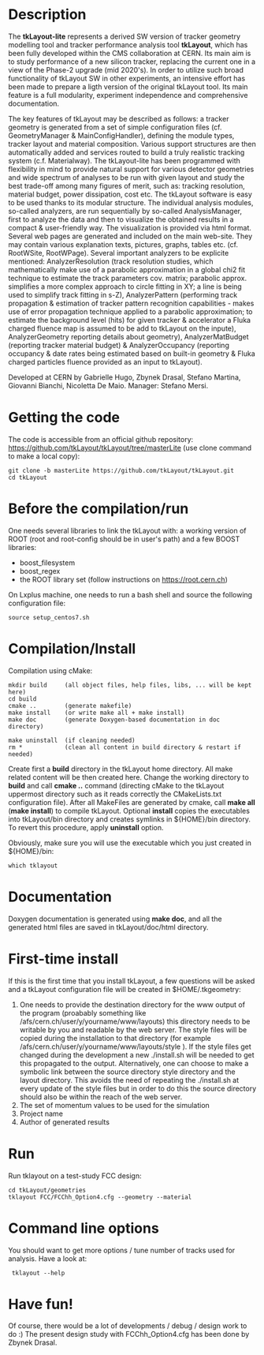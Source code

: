 # Description

The **tkLayout-lite** represents a derived SW version of tracker geometry modelling tool and tracker performance analysis tool **tkLayout**, 
which has been fully developed within the CMS collaboration at CERN. Its main aim is to study performance of a new silicon tracker, 
replacing the current one in a view of the Phase-2 upgrade (mid 2020's). In order to utilize such broad functionality of tkLayout SW in 
other experiments, an intensive effort has been made to prepare a ligth version of the original tkLayout tool. 
Its main feature is a full modularity, experiment independence and comprehensive documentation.

The key features of tkLayout may be described as follows: a tracker geometry is generated from a set of simple configuration files (cf. GeometryManager 
& MainConfigHandler), defining the module types, tracker layout and material composition. Various support structures are then automatically added and 
services routed to build a truly realistic tracking system (c.f. Materialway). The tkLayout-lite has been programmed with flexibility in mind to provide natural 
support for various detector geometries and wide spectrum of analyses to be run with given layout and study the best trade-off among many figures of merit, 
such as: tracking resolution, material budget, power dissipation, cost etc. The tkLayout software is easy to be used thanks to its modular structure. The 
individual analysis modules, so-called analyzers, are run sequentially by so-called AnalysisManager, first to analyze the data and then to visualize the 
obtained results in a compact & user-friendly way. The visualization is provided via html format. Several web pages are generated and included on the main 
web-site. They may contain various explanation texts, pictures, graphs, tables etc. (cf. RootWSite, RootWPage). Several important analyzers to be explicite 
mentioned: AnalyzerResolution (track resolution studies, which mathematically make use of a parabolic approximation in a global chi2 fit technique to estimate 
the track parameters cov. matrix; parabolic approx. simplifies a more complex approach to circle fitting in XY; a line is being used to simplify track fitting 
in s-Z), AnalyzerPattern (performing track propagation & estimation of tracker pattern recognition capabilities - makes use of error propagation technique 
applied to a parabolic approximation; to estimate the background level (hits) for given tracker & accelerator a Fluka charged fluence map is assumed to be add 
to tkLayout on the inpute), AnalyzerGeometry reporting details about geometry), AnalyzerMatBudget (reporting tracker material budget) & AnalyzerOccupancy (reporting 
occupancy & date rates being estimated based on built-in geometry & Fluka charged particles fluence provided as an input to tkLayout).   

Developed at CERN by Gabrielle Hugo, Zbynek Drasal, Stefano Martina, Giovanni Bianchi, Nicoletta De Maio. Manager: Stefano Mersi.


# Getting the code

The code is accessible from an official github repository: https://github.com/tkLayout/tkLayout/tree/masterLite (use clone command to make a local copy):

    git clone -b masterLite https://github.com/tkLayout/tkLayout.git
    cd tkLayout


# Before the compilation/run

One needs several libraries to link the tkLayout with: a working version of ROOT (root and root-config should be in user's path) and a few
BOOST libraries:
  * boost_filesystem
  * boost_regex
  * the ROOT library set (follow instructions on https://root.cern.ch)

On Lxplus machine, one needs to run a bash shell and source the following configuration file:

    source setup_centos7.sh


# Compilation/Install

Compilation using cMake:

    mkdir build     (all object files, help files, libs, ... will be kept here)
    cd build
    cmake ..        (generate makefile)
    make install    (or write make all + make install)
    make doc        (generate Doxygen-based documentation in doc directory)

    make uninstall  (if cleaning needed)
    rm *            (clean all content in build directory & restart if needed)

Create first a **build** directory in the tkLayout home directory. All make related content will be then created here. Change the working 
directory to **build** and call **cmake ..** command (directing cMake to the tkLayout uppermost directory such as it reads correctly the 
CMakeLists.txt configuration file). After all MakeFiles are generated by cmake, call **make all** (**make install**) to compile tkLayout. 
Optional **install** copies the executables into tkLayout/bin directory and creates symlinks in ${HOME}/bin directory. To revert this 
procedure, apply **uninstall** option. 

Obviously, make sure you will use the executable which you just created in ${HOME}/bin:

    which tklayout


# Documentation
Doxygen documentation is generated using **make doc**, and all the generated html files are saved in tkLayout/doc/html directory.


# First-time install
If this is the first time that you install tkLayout, a few questions will be asked and a tkLayout configuration
file will be created in $HOME/.tkgeometry:

1. One needs to provide the destination directory for the www output of the program (proabably
  something like /afs/cern.ch/user/y/yourname/www/layouts) this directory needs to be writable by you
  and readable by the web server.
     The style files will be copied during the installation to that directory (for example
  /afs/cern.ch/user/y/yourname/www/layouts/style ). If the style files get changed during the development
  a new ./install.sh will be needed to get this propagated to the output.
     Alternatively, one can choose to make a symbolic link between the source directory style directory and
  the layout directory. This avoids the need of repeating the ./install.sh at every update of the style files
  but in order to do this the source directory should also be within the reach of the web server.
2. The set of momentum values to be used for the simulation
3. Project name
4. Author of generated results


# Run
Run tklayout on a test-study FCC design:

    cd tkLayout/geometries
    tklayout FCC/FCChh_Option4.cfg --geometry --material
    

# Command line options

You should want to get more options / tune number of tracks used for analysis.
Have a look at:

     tklayout --help


# Have fun!
Of course, there would be a lot of developments / debug / design work to do :) 
The present design study with FCChh_Option4.cfg has been done by Zbynek Drasal.
